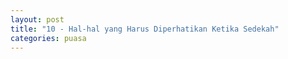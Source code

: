 ```yaml
---
layout: post
title: "10 - Hal-hal yang Harus Diperhatikan Ketika Sedekah"
categories: puasa
---
```


